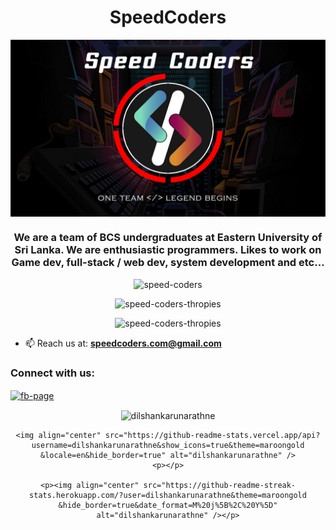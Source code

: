 <h1 align="center">SpeedCoders</h1>

<center><img align="center" src="banner.jpg" alt="banner" /></center>

<h3 align="center">
  We are a team of BCS undergraduates at Eastern University of Sri Lanka. 
  We are enthusiastic programmers. Likes to work on
  Game dev, full-stack / web dev, system development and etc...
</h3>

<p></p><p></p>
<div align="center">
  <img src="https://komarev.com/ghpvc/?username=speed-coders&style=for-the-badge&color=ff69b4" alt="speed-coders" />
</div>
<p></p><p></p>

<div align="center">
<img src="https://github-profile-trophy.vercel.app/?username=speed-coders&theme=juicyfresh&title=Commits,Followers,Repositories,Stars&margin-w=10&margin-h=10&no-bg=true&no-frame=true&column=4" alt="speed-coders-thropies" />
</div>
<p></p><p></p>
<div align="center">
<img src="https://github-profile-trophy.vercel.app/?username=speed-coders&theme=juicyfresh&title=Issues,PullRequest&margin-w=10&margin-h=10&no-bg=true&no-frame=true&column=2" alt="speed-coders-thropies" />
</div>

- 📫 Reach us at: **speedcoders.com@gmail.com**

<h3 align="left">Connect with us:</h3>
<p align="left">
<a href="https://fb.com/facebook.com/SpeedCoders" target="blank"><img align="center" src="https://raw.githubusercontent.com/rahuldkjain/github-profile-readme-generator/master/src/images/icons/Social/facebook.svg" alt="fb-page" height="30" width="40" /></a>
</p>


<div align="center">
	<p></p>
	<img align="center" src="https://github-readme-stats.vercel.app/api/top-langs?username=dilshankarunarathne&show_icons=true&theme=maroongold &locale=en&layout=compact&hide_border=true" alt="dilshankarunarathne" />    
	<p></p>

	<img align="center" src="https://github-readme-stats.vercel.app/api?username=dilshankarunarathne&show_icons=true&theme=maroongold &locale=en&hide_border=true" alt="dilshankarunarathne" />
	<p></p>

	<p><img align="center" src="https://github-readme-streak-stats.herokuapp.com/?user=dilshankarunarathne&theme=maroongold &hide_border=true&date_format=M%20j%5B%2C%20Y%5D" alt="dilshankarunarathne" /></p>
</div>
